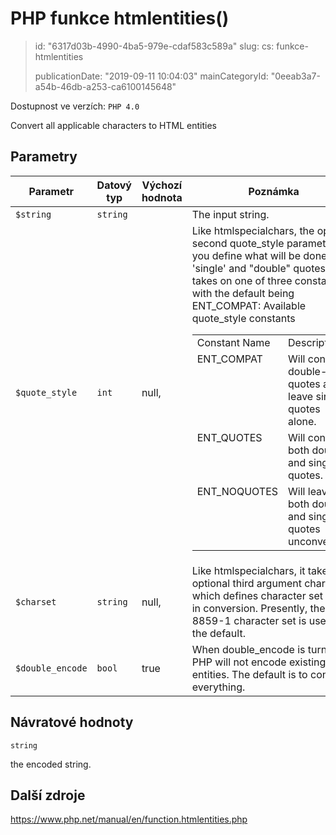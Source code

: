 PHP funkce htmlentities()
=========================

> id: "6317d03b-4990-4ba5-979e-cdaf583c589a"
> slug:
> 	cs: funkce-htmlentities
>
> publicationDate: "2019-09-11 10:04:03"
> mainCategoryId: "0eeab3a7-a54b-46db-a253-ca6100145648"

Dostupnost ve verzích: `PHP 4.0`

Convert all applicable characters to HTML entities


Parametry
--------------

| Parametr | Datový typ | Výchozí hodnota | Poznámka |
|-----|-----|-----|-----|
| `$string` | `string` |  | The input string. |
| `$quote_style` | `int` | null, | Like htmlspecialchars, the optional second quote_style parameter lets you define what will be done with 'single' and "double" quotes. It takes on one of three constants with the default being ENT_COMPAT: <table> Available quote_style constants <tr valign="top"> <td>Constant Name</td> <td>Description</td> </tr> <tr valign="top"> <td>ENT_COMPAT</td> <td>Will convert double-quotes and leave single-quotes alone.</td> </tr> <tr valign="top"> <td>ENT_QUOTES</td> <td>Will convert both double and single quotes.</td> </tr> <tr valign="top"> <td>ENT_NOQUOTES</td> <td>Will leave both double and single quotes unconverted.</td> </tr> </table> |
| `$charset` | `string` | null, | Like htmlspecialchars, it takes an optional third argument charset which defines character set used in conversion. Presently, the ISO-8859-1 character set is used as the default. |
| `$double_encode` | `bool` | true | When double_encode is turned off PHP will not encode existing html entities. The default is to convert everything. |


Návratové hodnoty
----------------

`string`

the encoded string.

Další zdroje
------------

https://www.php.net/manual/en/function.htmlentities.php
